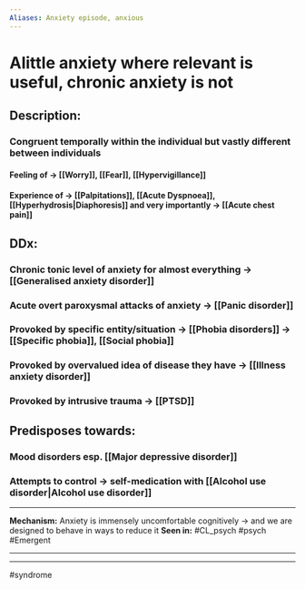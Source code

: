 ```yaml
---
Aliases: Anxiety episode, anxious
---
```

# Alittle anxiety where relevant is useful, chronic anxiety is not
## Description:
### Congruent temporally within the individual but vastly different between individuals
#### Feeling of -> [[Worry]], [[Fear]], [[Hypervigillance]]
#### Experience of -> [[Palpitations]], [[Acute Dyspnoea]], [[Hyperhydrosis|Diaphoresis]] and very importantly -> [[Acute chest pain]]

## DDx:
### Chronic tonic level of anxiety for almost everything -> [[Generalised anxiety disorder]]
### Acute overt **paroxysmal** attacks of anxiety -> [[Panic disorder]]
### Provoked by **specific entity/situation** -> [[Phobia disorders]] -> [[Specific phobia]], [[Social phobia]]
### Provoked by overvalued idea of disease they have -> [[Illness anxiety disorder]]
### Provoked by intrusive trauma -> [[PTSD]]

## Predisposes towards:
### Mood disorders esp. [[Major depressive disorder]]
### Attempts to control -> self-medication with [[Alcohol use disorder|Alcohol use disorder]]

---
**Mechanism:** Anxiety is immensely uncomfortable cognitively -> and we are designed to behave in ways to reduce it 
**Seen in:** #CL_psych #psych #Emergent 

---


---
#syndrome 